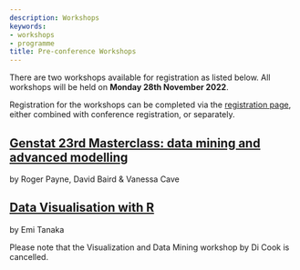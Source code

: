 ```yaml
---
description: Workshops
keywords:
- workshops
- programme
title: Pre-conference Workshops
---
```


There are two workshops available for registration as listed below. 
All workshops will be held on **Monday 28th November 2022**.

Registration for the workshops can be completed via the [registration page](/registration), either combined with conference registration, or separately.

## [Genstat 23rd Masterclass: data mining and advanced modelling](/news/workshop-genstat-22-masterclass-data-mining-and-advanced-modelling/)
by Roger Payne, David Baird & Vanessa Cave

## [Data Visualisation with R](/news/workshop-datavis/)
by Emi Tanaka

Please note that the Visualization and Data Mining workshop by Di Cook is cancelled. 

<br><br>